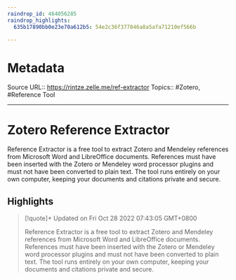 ```yaml
---
raindrop_id: 464056285
raindrop_highlights:
  635b17890bb0e23e70a612b5: 54e2c36f377846a8a5afa71210ef566b

---
```


# Metadata
Source URL:: https://rintze.zelle.me/ref-extractor
Topics:: #Zotero, #Reference Tool

---
# Zotero Reference Extractor

Reference Extractor is a free tool to extract Zotero and Mendeley references from Microsoft Word and LibreOffice documents. References must have been inserted with the Zotero or Mendeley word processor plugins and must not have been converted to plain text. The tool runs entirely on your own computer, keeping your documents and citations private and secure.

## Highlights

> [!quote]+ Updated on Fri Oct 28 2022 07:43:05 GMT+0800
>
> Reference Extractor is a free tool to extract Zotero and Mendeley references from Microsoft Word and LibreOffice documents. References must have been inserted with the Zotero or Mendeley word processor plugins and must not have been converted to plain text. The tool runs entirely on your own computer, keeping your documents and citations private and secure.
